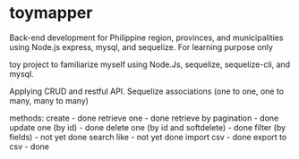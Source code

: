 # toymapper
Back-end development for Philippine region, provinces, and municipalities using Node.js express, mysql, and sequelize. For learning purpose only

toy project to familiarize myself using Node.Js, sequelize, sequelize-cli, and mysql. 

Applying CRUD and restful API. Sequelize associations (one to one, one to many, many to many)

methods:
create - done
retrieve one - done
retrieve by pagination - done
update one (by id) - done
delete one (by id and softdelete) - done
filter (by fields) - not yet done
search like - not yet done
import csv - done
export to csv - done

